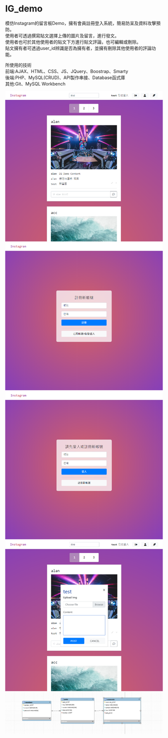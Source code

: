 # IG_demo
模仿Instagram的留言板Demo，擁有會員註冊登入系統，簡易防呆及資料攻擊預防。       
使用者可透過撰寫貼文選擇上傳的圖片及留言，進行發文。    
使用者也可於其他使用者的貼文下方進行貼文評論，也可編輯或刪除。              
貼文擁有者可透過user_id辨識是否為擁有者，並擁有刪除其他使用者的評論功能。   
    
所使用的技術  
前端:AJAX、HTML、CSS、JS、JQuery、Boostrap、Smarty   
後端:PHP、MySQL(CRUD)、API製作串接、Database函式庫         
其他:Git、MySQL Workbench

![image](https://github.com/alan9130314/IG_demo/blob/master/IG.png)
![image](https://github.com/alan9130314/IG_demo/blob/master/IG_registered.png)
![image](https://github.com/alan9130314/IG_demo/blob/master/IG_login.png)
![image](https://github.com/alan9130314/IG_demo/blob/master/IG_posting.png)
![image](https://github.com/alan9130314/IG_demo/blob/master/diagram.png)
